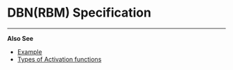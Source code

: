 DBN(RBM) Specification
=================


___________________________________________________________________________________
**Also See**

* [Example](../sample_config/MNIST/DBN/rbm_spec.json)
* [Types of Activation functions](Activation_Fns.md)
